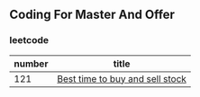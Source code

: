 ## Coding For Master And Offer  
### leetcode  
| number | title |  
| - | - |  
| 121 | [Best time to buy and sell stock](https://github.com/lujiamin/CodeForMaster/blob/master/src/com/leetcode/BestTimeToBuyAndSellStock.java) |